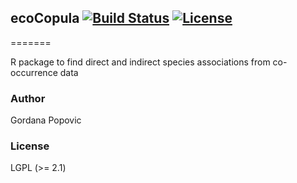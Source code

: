 ## ecoCopula [![Build Status](https://travis-ci.com/gordy2x/ecoCopula.svg)](https://travis-ci.com/gordy2x/ecoCopula) [![License](http://img.shields.io/badge/license-LGPL%20%28%3E=%202.1%29-brightgreen.svg?style=flat)](http://www.gnu.org/licenses/gpl-2.0.html)
=======

R package to find direct and indirect species associations from co-occurrence data

### Author

Gordana Popovic

### License

LGPL (>= 2.1)

